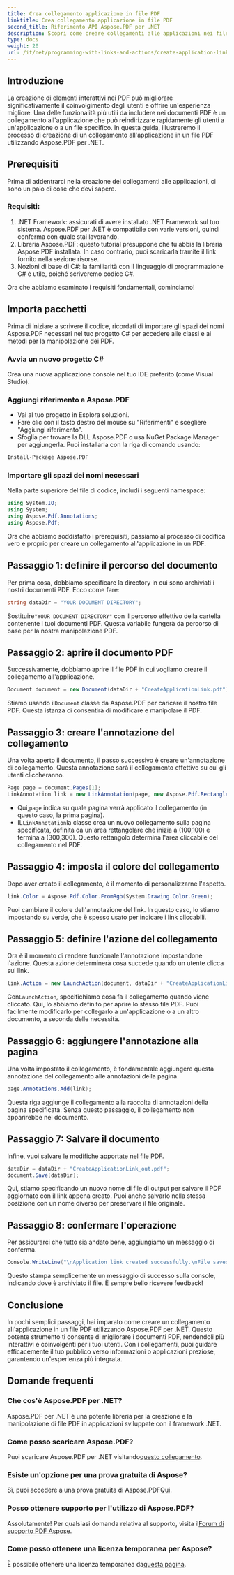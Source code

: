 ```yaml
---
title: Crea collegamento applicazione in file PDF
linktitle: Crea collegamento applicazione in file PDF
second_title: Riferimento API Aspose.PDF per .NET
description: Scopri come creare collegamenti alle applicazioni nei file PDF utilizzando Aspose.PDF per .NET. Guida passo passo per migliorare l'interattività nei tuoi PDF.
type: docs
weight: 20
url: /it/net/programming-with-links-and-actions/create-application-link/
---
```

## Introduzione

La creazione di elementi interattivi nei PDF può migliorare significativamente il coinvolgimento degli utenti e offrire un'esperienza migliore. Una delle funzionalità più utili da includere nei documenti PDF è un collegamento all'applicazione che può reindirizzare rapidamente gli utenti a un'applicazione o a un file specifico. In questa guida, illustreremo il processo di creazione di un collegamento all'applicazione in un file PDF utilizzando Aspose.PDF per .NET.

## Prerequisiti

Prima di addentrarci nella creazione dei collegamenti alle applicazioni, ci sono un paio di cose che devi sapere. 

### Requisiti:
1. .NET Framework: assicurati di avere installato .NET Framework sul tuo sistema. Aspose.PDF per .NET è compatibile con varie versioni, quindi conferma con quale stai lavorando.
2. Libreria Aspose.PDF: questo tutorial presuppone che tu abbia la libreria Aspose.PDF installata. In caso contrario, puoi scaricarla tramite il link fornito nella sezione risorse. 
3. Nozioni di base di C#: la familiarità con il linguaggio di programmazione C# è utile, poiché scriveremo codice C#.

Ora che abbiamo esaminato i requisiti fondamentali, cominciamo!

## Importa pacchetti

Prima di iniziare a scrivere il codice, ricordati di importare gli spazi dei nomi Aspose.PDF necessari nel tuo progetto C# per accedere alle classi e ai metodi per la manipolazione dei PDF.

### Avvia un nuovo progetto C#
Crea una nuova applicazione console nel tuo IDE preferito (come Visual Studio).

### Aggiungi riferimento a Aspose.PDF
- Vai al tuo progetto in Esplora soluzioni.
- Fare clic con il tasto destro del mouse su "Riferimenti" e scegliere "Aggiungi riferimento".
- Sfoglia per trovare la DLL Aspose.PDF o usa NuGet Package Manager per aggiungerla. Puoi installarla con la riga di comando usando:
```bash
Install-Package Aspose.PDF
```

### Importare gli spazi dei nomi necessari
Nella parte superiore del file di codice, includi i seguenti namespace:
```csharp
using System.IO;
using System;
using Aspose.Pdf.Annotations;
using Aspose.Pdf;
```

Ora che abbiamo soddisfatto i prerequisiti, passiamo al processo di codifica vero e proprio per creare un collegamento all'applicazione in un PDF.

## Passaggio 1: definire il percorso del documento

Per prima cosa, dobbiamo specificare la directory in cui sono archiviati i nostri documenti PDF. Ecco come fare:

```csharp
string dataDir = "YOUR DOCUMENT DIRECTORY";
```

 Sostituire`"YOUR DOCUMENT DIRECTORY"` con il percorso effettivo della cartella contenente i tuoi documenti PDF. Questa variabile fungerà da percorso di base per la nostra manipolazione PDF.

## Passaggio 2: aprire il documento PDF

Successivamente, dobbiamo aprire il file PDF in cui vogliamo creare il collegamento all'applicazione.

```csharp
Document document = new Document(dataDir + "CreateApplicationLink.pdf");
```

 Stiamo usando il`Document` classe da Aspose.PDF per caricare il nostro file PDF. Questa istanza ci consentirà di modificare e manipolare il PDF.

## Passaggio 3: creare l'annotazione del collegamento

Una volta aperto il documento, il passo successivo è creare un'annotazione di collegamento. Questa annotazione sarà il collegamento effettivo su cui gli utenti cliccheranno.

```csharp
Page page = document.Pages[1];
LinkAnnotation link = new LinkAnnotation(page, new Aspose.Pdf.Rectangle(100, 100, 300, 300));
```

-  Qui,`page` indica su quale pagina verrà applicato il collegamento (in questo caso, la prima pagina).
-  IL`LinkAnnotation`la classe crea un nuovo collegamento sulla pagina specificata, definita da un'area rettangolare che inizia a (100,100) e termina a (300,300). Questo rettangolo determina l'area cliccabile del collegamento nel PDF.

## Passaggio 4: imposta il colore del collegamento

Dopo aver creato il collegamento, è il momento di personalizzarne l'aspetto.

```csharp
link.Color = Aspose.Pdf.Color.FromRgb(System.Drawing.Color.Green);
```

Puoi cambiare il colore dell'annotazione del link. In questo caso, lo stiamo impostando su verde, che è spesso usato per indicare i link cliccabili.

## Passaggio 5: definire l'azione del collegamento

Ora è il momento di rendere funzionale l'annotazione impostandone l'azione. Questa azione determinerà cosa succede quando un utente clicca sul link.

```csharp
link.Action = new LaunchAction(document, dataDir + "CreateApplicationLink.pdf");
```

 Con`LaunchAction`, specifichiamo cosa fa il collegamento quando viene cliccato. Qui, lo abbiamo definito per aprire lo stesso file PDF. Puoi facilmente modificarlo per collegarlo a un'applicazione o a un altro documento, a seconda delle necessità.

## Passaggio 6: aggiungere l'annotazione alla pagina

Una volta impostato il collegamento, è fondamentale aggiungere questa annotazione del collegamento alle annotazioni della pagina.

```csharp
page.Annotations.Add(link);
```

Questa riga aggiunge il collegamento alla raccolta di annotazioni della pagina specificata. Senza questo passaggio, il collegamento non apparirebbe nel documento.

## Passaggio 7: Salvare il documento

Infine, vuoi salvare le modifiche apportate nel file PDF.

```csharp
dataDir = dataDir + "CreateApplicationLink_out.pdf";
document.Save(dataDir);
```

Qui, stiamo specificando un nuovo nome di file di output per salvare il PDF aggiornato con il link appena creato. Puoi anche salvarlo nella stessa posizione con un nome diverso per preservare il file originale.

## Passaggio 8: confermare l'operazione

Per assicurarci che tutto sia andato bene, aggiungiamo un messaggio di conferma.

```csharp
Console.WriteLine("\nApplication link created successfully.\nFile saved at " + dataDir);
```

Questo stampa semplicemente un messaggio di successo sulla console, indicando dove è archiviato il file. È sempre bello ricevere feedback!

## Conclusione

In pochi semplici passaggi, hai imparato come creare un collegamento all'applicazione in un file PDF utilizzando Aspose.PDF per .NET. Questo potente strumento ti consente di migliorare i documenti PDF, rendendoli più interattivi e coinvolgenti per i tuoi utenti. Con i collegamenti, puoi guidare efficacemente il tuo pubblico verso informazioni o applicazioni preziose, garantendo un'esperienza più integrata.

## Domande frequenti

### Che cos'è Aspose.PDF per .NET?  
Aspose.PDF per .NET è una potente libreria per la creazione e la manipolazione di file PDF in applicazioni sviluppate con il framework .NET.

### Come posso scaricare Aspose.PDF?  
 Puoi scaricare Aspose.PDF per .NET visitando[questo collegamento](https://releases.aspose.com/pdf/net/).

### Esiste un'opzione per una prova gratuita di Aspose?  
 Sì, puoi accedere a una prova gratuita di Aspose.PDF[Qui](https://releases.aspose.com/).

### Posso ottenere supporto per l'utilizzo di Aspose.PDF?  
 Assolutamente! Per qualsiasi domanda relativa al supporto, visita il[Forum di supporto PDF Aspose](https://forum.aspose.com/c/pdf/10).

### Come posso ottenere una licenza temporanea per Aspose?  
 È possibile ottenere una licenza temporanea da[questa pagina](https://purchase.aspose.com/temporary-license/).
